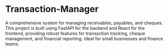 # Transaction-Manager
A comprehensive system for managing receivables, payables, and cheques. This project is built using FastAPI for the backend and React for the frontend, providing robust features for transaction tracking, cheque management, and financial reporting. Ideal for small businesses and finance teams.
